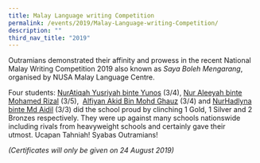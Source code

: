 ```yaml
---
title: Malay Language writing Competition
permalink: /events/2019/Malay-Language-writing-Competition/
description: ""
third_nav_title: "2019"
---
```

Outramians demonstrated their affinity and prowess in the recent National Malay Writing Competition 2019 also known as _Saya Boleh Mengarang_, organised by NUSA Malay Language Centre.

Four students: [NurAtiqah Yusriyah binte Yunos](/files/Achievements/ML%20writing%20Competition/BANGKIT%20ATIQAH.pdf) (3/4), [Nur Aleeyah binte Mohamed Rizal](/files/Achievements/ML%20writing%20Competition/BANGKIT%20ALEEYAH.pdf) (3/5),  [Alfiyan Akid Bin Mohd Ghauz](/files/Achievements/ML%20writing%20Competition/BANGKIT%20ALFIYAN.pdf) (3/4) and [NurHadlyna binte Md Aidil](/files/Achievements/ML%20writing%20Competition/BANGKIT%20HADLYNA.pdf) (3/3) did the school proud by clinching 1 Gold, 1 Silver and 2 Bronzes respectively. They were up against many schools nationswide including rivals from heavyweight schools and certainly gave their utmost. Ucapan Tahniah! Syabas Outramians!

_(Certificates will only be given on 24 August 2019)_